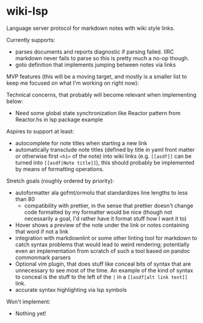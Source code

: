 # wiki-lsp
Language server protocol for markdown notes with wiki style links.

Currently supports:
- parses documents and reports diagnostic if parsing failed. IIRC markdown never
  fails to parse so this is pretty much a no-op though.
- goto definition that implements jumping between notes via links

MVP features (this will be a moving target, and mostly is a smaller list to keep
me focused on what I'm working on right now):

Technical concerns, that probably will become relevant when implementing below:
- Need some global state synchronization like Reactor pattern from Reactor.hs
  in lsp package example

Aspires to support at least:
- autocomplete for note titles when starting a new link
- automatically transclude note titles (defined by title in yaml front matter or
  otherwise first `<h1>` of the note) into wiki links (e.g. `[[asdf]]` can be
  turned into `[[asdf|Note title]]`), this should probably be implemented by
  means of formatting operations.

Stretch goals (roughly ordered by priority):
- autoformatter ala gofmt/ormolu that standardizes line lengths to less than 80
  - compatibility with prettier, in the sense that prettier doesn't change code
    formatted by my formatter would be nice (though not necessarily a goal, I'd
    rather have it format stuff how I want it to)
- Hover shows a preview of the note under the link or notes containing that word
  if not a link
- integration with markdownlint or some other linting tool for markdown to catch
  syntax problems that would lead to weird rendering; potentially even an
  implementation from scratch of such a tool based on pandoc commonmark parsers
- Optional vim plugin, that does stuff like conceal bits of syntax that are
  unnecessary to see most of the time. An example of the kind of syntax to
  conceal is the stuff to the left of the `|` in a `[[asdf|alt link text]]`
  link.
- accurate syntax highlighting via lsp symbols

Won't implement:
- Nothing yet!
